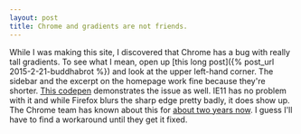 ```yaml
---
layout: post
title: Chrome and gradients are not friends.
---
```


While I was making this site, I discovered that Chrome has a bug with really tall gradients. To see what I mean, open up [this long post]({% post_url 2015-2-21-buddhabrot %}) and look at the upper left-hand corner. The sidebar and the excerpt on the homepage work fine because they're shorter. [This codepen](http://codepen.io/anon/pen/KwBwBp) demonstrates the issue as well. IE11 has no problem with it and while Firefox blurs the sharp edge pretty badly, it does show up. The Chrome team has known about this for [about two years now](https://code.google.com/p/chromium/issues/detail?id=177293). I guess I'll have to find a workaround until they get it fixed.
